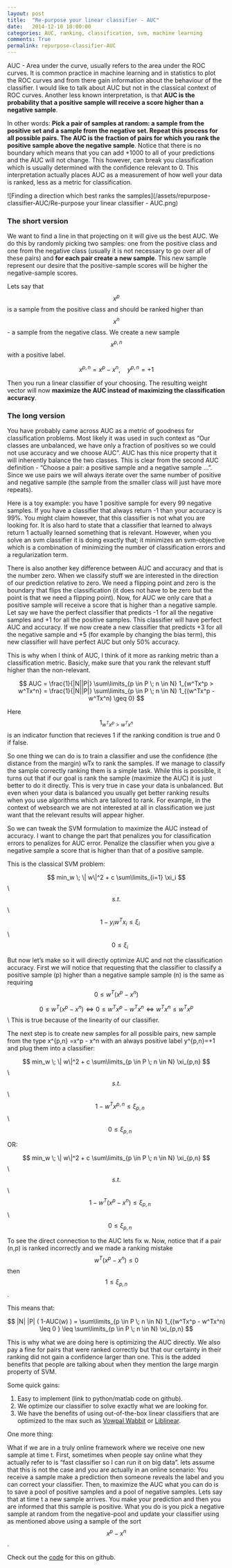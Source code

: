 ```yaml
---
layout: post
title:  "Re-purpose your linear classifier - AUC"
date:   2014-12-10 10:00:00
categories: AUC, ranking, classification, svm, machine learning
comments: True
permalink: repurpose-classifier-AUC
---
```

AUC - Area under the curve, usually refers to the area under the ROC curves. It is common practice in machine learning and in statistics to plot the ROC curves and from there gain information about the behaviour of the classifier.
I would like to talk about AUC but not in the classical context of ROC curves. Another less known interpretation, is that **AUC is the probability that a positive sample will receive a score higher than a negative sample**.

In other words: **Pick a pair of samples at random: a sample from the positive set and a sample from the negative set. Repeat this process for all possible pairs. The AUC is the fraction of pairs for which you rank the positive sample above the negative sample**.
Notice that there is no boundary which means that you can add +1000 to all of your predictions and the AUC will not change. This however, can break you classification which is usually determined with the confidence relevant to 0. 
This interpretation actually places AUC as a measurement of how well your data is ranked, less as a metric for classification.

![Finding a direction which best ranks the samples](/assets/repurpose-classifier-AUC/Re-purpose your linear classifier - AUC.png)


### The short version
We want to find a line in that projecting on it will give us the best AUC.
We do this by randomly picking two samples: one from the positive class and one from the negative class (usually it is not necessary to go over all of these pairs) and **for each pair create a new sample**. This new sample represent our desire that the positive-sample scores will be higher the negative-sample scores.

Lets say that $$x^p$$ is a sample from the positive class and should be ranked higher than $$x^n$$ - a sample from the negative class. 
We create a new sample $$x^{p,n}$$ with a positive label.


$$ x^{p,n} = x^p - x^n  ,\quad  y^{p,n} = +1 $$

Then you run a linear classifier of your choosing. The resulting weight vector will now **maximize the AUC instead of maximizing the classification accuracy**.


### The long version
You have probably came across AUC as a metric of goodness for classification problems. Most likely it was used in such context as “Our classes are unbalanced, we have only a fraction of positives so we could not use accuracy and we choose AUC”. AUC has this nice property that it will inherently balance the two classes. This is clear from the second AUC definition - “Choose a pair: a positive sample and a negative sample ...”. Since we use pairs we will always iterate over the same number of positive and negative sample (the sample from the smaller class will just have more repeats).

Here is a toy example: you have 1 positive sample for every 99 negative samples. If you have a classifier that always return -1 than your accuracy is 99%. You might claim however, that this classifier is not what you are looking for. It is also hard to state that a classifier that learned to always return 1 actually learned something that is relevant. However, when you solve an svm classifier it is doing exactly that; it minimizes an svm-objective which is a combination of minimizing the number of classification errors and a regularization term. 


There is also another key difference between AUC and accuracy and that is the number zero. When we classify stuff we are interested in the direction of our prediction relative to zero. We need a flipping point and zero is the boundary that flips the classification (it does not have to be zero but the point is that we need a flipping point). Now, for AUC we only care that a positive sample will receive a score that is higher than a negative sample. Let say we have the perfect classifier that predicts -1 for all the negative samples and +1 for all the positive samples. This classifier will have perfect AUC and accuracy. If we now create a new classifier that predicts +3 for all the negative sample and +5 (for example by changing the bias term), this new classifier will have perfect AUC but only 50% accuracy.

This is why when I think of AUC, I think of it more as ranking metric than a classification metric. Basicly, make sure that you rank the relevant stuff higher than the non-relevant. 

$$ AUC = \frac{1}{|N||P|} \sum\limits_{p \in P \; n \in N} 1_{w^Tx^p > w^Tx^n} = \frac{1}{|N||P|} \sum\limits_{p \in P \; n \in N} 1_{(w^Tx^p - w^Tx^n) \geq 0} $$

Here $$1_{w^Tx^p > w^Tx^n}$$ is an indicator function that recieves 1 if the ranking condition is true and 0 if false.

So one thing we can do is to train a classifier and use the confidence (the distance from the margin) wTx to rank the samples. If we manage to classify the sample correctly ranking them is a simple task. While this is possible, it turns out that if our goal is rank the sample (maximize the AUC) it is just better to do it directly. This is very true in case your data is unbalanced. But even when your data is balanced you usually get better ranking results when you use algorithms which are tailored to rank. For example, in the context of websearch we are not interested at all in classification we just want that the relevant results will appear higher.


So we can tweak the SVM formulation to maximize the AUC instead of accuracy. I want to change the part that penalizes you for classification errors to penalizes for AUC error. Penalize the classifier when you give a negative sample a score that is higher than that of a positive sample.

This is the classical SVM problem:

$$ min_w   \;  \| w\|^2 + c  \sum\limits_{i=1} \xi_i  $$\\
$$ s.t. $$  \\
$$ \quad 1 - y_i w^Tx_i \leq \xi_i $$\\
$$ \quad 0 \leq \xi_i  $$ 

But now let’s make so it will directly optimize AUC and not the classification accuracy.
First we will notice that requesting that the classifier to classify a positive sample (p) higher than a negative sample sample (n) is the same as requiring $$ 0 \leq w^T(x^p - x^n) $$

$$     0 \leq   w^T (x^p - x^n) \iff  0 \leq   w^Tx^p - w^Tx^n \iff  w^Tx^n \leq  w^Tx^p   $$\\
This is true because of the linearity of our classifier.

The next step is to create new samples for all possible pairs, new sample from the type
x^{p,n} =x^p - x^n with an always positive label y^{p,n}=+1 and plug them into a classifier:

$$ min_w   \;  \| w\|^2 + c  \sum\limits_{p \in P \; n \in N}  \xi_{p,n}  $$\\
$$ s.t. $$  \\
$$ \quad 1 - w^Tx^{p,n} \leq \xi_{p,n} $$\\
$$ \quad 0 \leq \xi_{p,n}  $$ 

OR:

$$ min_w   \;  \| w\|^2 + c  \sum\limits_{p \in P \; n \in N}  \xi_{p,n}  $$\\
$$ s.t. $$  \\
$$ \quad 1 - w^T(x^p - x^n) \leq \xi_{p,n} $$\\
$$ \quad 0 \leq \xi_{p,n}  $$ 

To see the direct connection to the AUC lets fix w. Now, notice that if a pair (n,p) is ranked incorrectly and we made a ranking mistake $$ w^T(x^p -x^n) \leq 0$$ then $$ 1 \leq \xi_{p,n}$$ . 

This means that: 

$$ |N| |P| ( 1-AUC(w) ) = \sum\limits_{p \in P \; n \in N}  1_{(w^Tx^p - w^Tx^n) \leq 0 }  \leq \sum\limits_{p \in P \; n \in N}  \xi_{p,n} $$

This is why what we are doing here is optimizing the AUC directly. 
We also pay a fine for pairs that were ranked correctly but that our certainty in their ranking did not gain a confidence larger than one. This is the added benefits that people are talking about when they mention the large margin property of SVM.

Some quick gains:

1. Easy to implement (link to python/matlab code on github).
2. We optimize our classifier to solve exactly what we are looking for.
3. We have the benefits of using out-of-the-box linear classifiers that are optimized to the max such as [Vowpal Wabbit][vw] or [Liblinear][liblinear].

One more thing:

What if we are in a truly online framework where we receive one new sample at time t. First, sometimes when people say online what they actually refer to is “fast classifier so I can run it on big data”. lets assume that this is not the case and you are actually in an online scenario: You receive a sample make a prediction then someone reveals the label and you can correct your classifier. Then, to maximize the AUC what you can do is to save a pool of positive samples and a pool of negative samples. Lets say that at time t a new sample arrives. You make your prediction and then you are informed that this sample is positive. What you do is you pick a negative sample at random from the negative-pool and update your classifier using as mentioned above using a sample of the sort $$x^p - x^n$$.


Check out the [code][jekyll] for this on github.

[jekyll]:      http://jekyllrb.com
[jekyll-gh]:   https://github.com/jekyll/jekyll
[jekyll-help]: https://github.com/jekyll/jekyll-help
[vw]: http://hunch.net/~vw/
[liblinear]: http://www.csie.ntu.edu.tw/~cjlin/liblinear/